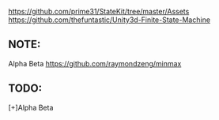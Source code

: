 https://github.com/prime31/StateKit/tree/master/Assets
https://github.com/thefuntastic/Unity3d-Finite-State-Machine

## NOTE:
Alpha Beta
https://github.com/raymondzeng/minmax

## TODO:
[+]Alpha Beta  

